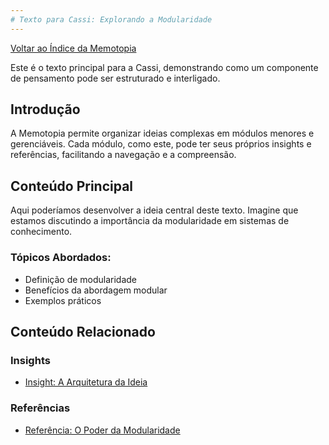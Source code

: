 ```yaml
---
# Texto para Cassi: Explorando a Modularidade
---
```


[Voltar ao Índice da Memotopia](../../INDEX.md)


Este é o texto principal para a Cassi, demonstrando como um componente de pensamento pode ser estruturado e interligado.

## Introdução

A Memotopia permite organizar ideias complexas em módulos menores e gerenciáveis. Cada módulo, como este, pode ter seus próprios insights e referências, facilitando a navegação e a compreensão.

## Conteúdo Principal

Aqui poderíamos desenvolver a ideia central deste texto. Imagine que estamos discutindo a importância da modularidade em sistemas de conhecimento.

### Tópicos Abordados:
*   Definição de modularidade
*   Benefícios da abordagem modular
*   Exemplos práticos


## Conteúdo Relacionado

<!-- RELATED_CONTENT_START -->
### Insights
*   [Insight: A Arquitetura da Ideia](./insights/01-primeiro-insight.md)
### Referências
*   [Referência: O Poder da Modularidade](./referencias/ref1.md)
<!-- RELATED_CONTENT_END -->
